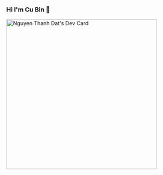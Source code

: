### Hi I'm Cu Bin 👋

<a href="https://app.daily.dev/CuBin"><img src="https://api.daily.dev/devcards/1e0423bfde5d4d40aa280bee94c6f61a.png?r=s8z" width="400" alt="Nguyen Thanh Dat's Dev Card"/></a>
<!--
**CuBin2009/CuBin2009** is a ✨ _special_ ✨ repository because its `README.md` (this file) appears on your GitHub profile.

Here are some ideas to get you started:

- 🔭 I’m currently working on ...
- 🌱 I’m currently learning ...
- 👯 I’m looking to collaborate on ...
- 🤔 I’m looking for help with ...
- 💬 Ask me about ...
- 📫 How to reach me: ...
- 😄 Pronouns: ...
- ⚡ Fun fact: ...
-->
